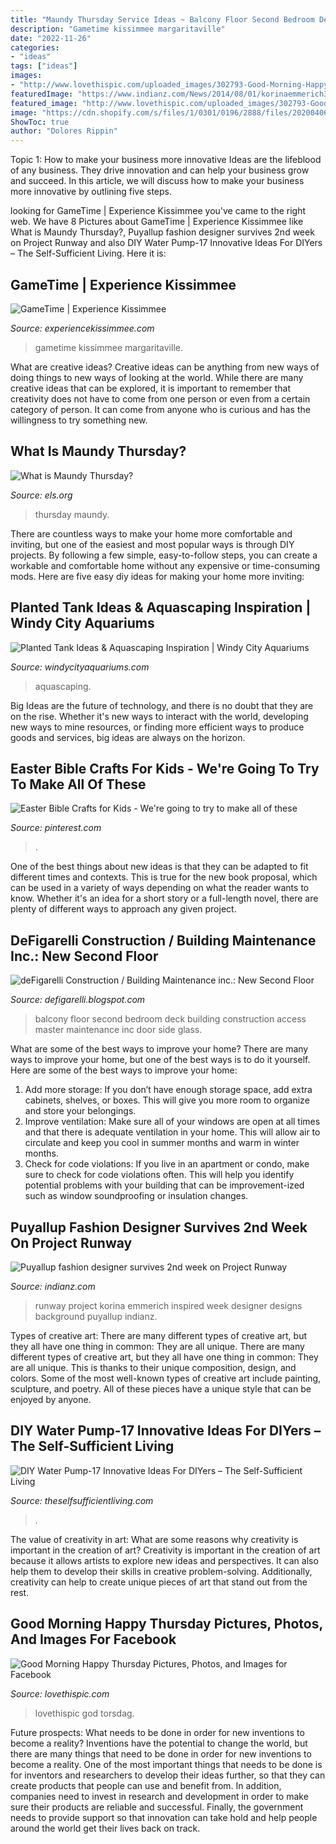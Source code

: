 ```yaml
---
title: "Maundy Thursday Service Ideas ~ Balcony Floor Second Bedroom Deck Building Construction Access Master Maintenance Inc Door Side Glass"
description: "Gametime kissimmee margaritaville"
date: "2022-11-26"
categories:
- "ideas"
tags: ["ideas"]
images:
- "http://www.lovethispic.com/uploaded_images/302793-Good-Morning-Happy-Thursday.jpg"
featuredImage: "https://www.indianz.com/News/2014/08/01/korinaemmerich3.jpg"
featured_image: "http://www.lovethispic.com/uploaded_images/302793-Good-Morning-Happy-Thursday.jpg"
image: "https://cdn.shopify.com/s/files/1/0301/0196/2888/files/20200406_113008_2_2482b3da-e768-4002-a56a-8f6831b35973.jpg?v=1612171836"
ShowToc: true
author: "Dolores Rippin"
---
```



Topic 1: How to make your business more innovative
Ideas are the lifeblood of any business. They drive innovation and can help your business grow and succeed. In this article, we will discuss how to make your business more innovative by outlining five steps.

	

		
looking for GameTime | Experience Kissimmee you've came to the right web. We have 8 Pictures about GameTime | Experience Kissimmee like What is Maundy Thursday?, Puyallup fashion designer survives 2nd week on Project Runway and also DIY Water Pump-17 Innovative Ideas For DIYers – The Self-Sufficient Living. Here it is:
		
    
## GameTime | Experience Kissimmee

<img loading=lazy src="https://www.experiencekissimmee.com/sites/default/files/styles/listing_details_slider_wide_2x/public/listing_7438_6.jpg?itok=OCRCKHYK" onerror="this.onerror=null;this.src='https://tse1.mm.bing.net/th?id=OIP.6Z0C5M-nC2Vpxus0tTGudwHaFL&amp;pid=15.1';" alt="GameTime | Experience Kissimmee">

_Source: experiencekissimmee.com_

>gametime kissimmee margaritaville. 

	

What are creative ideas?
Creative ideas can be anything from new ways of doing things to new ways of looking at the world. While there are many creative ideas that can be explored, it is important to remember that creativity does not have to come from one person or even from a certain category of person. It can come from anyone who is curious and has the willingness to try something new.

    
## What Is Maundy Thursday?

<img loading=lazy src="https://els.org/wp-content/uploads/2019/04/maundythursday-1024x625.jpg" onerror="this.onerror=null;this.src='https://tse1.mm.bing.net/th?id=OIP.oYlNVHE_WvHkKyyFSfXVyQHaEh&amp;pid=15.1';" alt="What is Maundy Thursday?">

_Source: els.org_

>thursday maundy. 

	

There are countless ways to make your home more comfortable and inviting, but one of the easiest and most popular ways is through DIY projects. By following a few simple, easy-to-follow steps, you can create a workable and comfortable home without any expensive or time-consuming mods. Here are five easy diy ideas for making your home more inviting: 

    
## Planted Tank Ideas &amp; Aquascaping Inspiration | Windy City Aquariums

<img loading=lazy src="https://cdn.shopify.com/s/files/1/0301/0196/2888/files/20200406_113008_2_2482b3da-e768-4002-a56a-8f6831b35973.jpg?v=1612171836" onerror="this.onerror=null;this.src='https://tse4.mm.bing.net/th?id=OIP.iKrlglLkSz7uJDXkiU4TSAHaGG&amp;pid=15.1';" alt="Planted Tank Ideas &amp; Aquascaping Inspiration | Windy City Aquariums">

_Source: windycityaquariums.com_

>aquascaping. 

	

Big Ideas are the future of technology, and there is no doubt that they are on the rise. Whether it's new ways to interact with the world, developing new ways to mine resources, or finding more efficient ways to produce goods and services, big ideas are always on the horizon. 

    
## Easter Bible Crafts For Kids - We&#039;re Going To Try To Make All Of These

<img loading=lazy src="https://i.pinimg.com/736x/64/71/30/64713015bcbd8ae072b89927ad249edc.jpg" onerror="this.onerror=null;this.src='https://tse1.mm.bing.net/th?id=OIP.ZRlM75vKG5USFCyPHmmqjgHaLG&amp;pid=15.1';" alt="Easter Bible Crafts for Kids - We&#039;re going to try to make all of these">

_Source: pinterest.com_

>. 

	

One of the best things about new ideas is that they can be adapted to fit different times and contexts. This is true for the new book proposal, which can be used in a variety of ways depending on what the reader wants to know. Whether it's an idea for a short story or a full-length novel, there are plenty of different ways to approach any given project.

    
## DeFigarelli Construction / Building Maintenance Inc.: New Second Floor

<img loading=lazy src="https://1.bp.blogspot.com/_2NtviZFT5b4/THbob4mV0GI/AAAAAAAAAFQ/rW49zCjT3eI/s1600/IMG_1329.JPG" onerror="this.onerror=null;this.src='https://tse4.mm.bing.net/th?id=OIP.3SvVeoIZ1zRUV517U9ojUAHaFj&amp;pid=15.1';" alt="deFigarelli Construction / Building Maintenance inc.: New Second Floor">

_Source: defigarelli.blogspot.com_

>balcony floor second bedroom deck building construction access master maintenance inc door side glass. 

	

What are some of the best ways to improve your home?
There are many ways to improve your home, but one of the best ways is to do it yourself. Here are some of the best ways to improve your home: 
1. Add more storage: If you don’t have enough storage space, add extra cabinets, shelves, or boxes. This will give you more room to organize and store your belongings. 
2. Improve ventilation: Make sure all of your windows are open at all times and that there is adequate ventilation in your home. This will allow air to circulate and keep you cool in summer months and warm in winter months. 
3. Check for code violations: If you live in an apartment or condo, make sure to check for code violations often. This will help you identify potential problems with your building that can be improvement-ized such as window soundproofing or insulation changes.

    
## Puyallup Fashion Designer Survives 2nd Week On Project Runway

<img loading=lazy src="https://www.indianz.com/News/2014/08/01/korinaemmerich3.jpg" onerror="this.onerror=null;this.src='https://tse1.mm.bing.net/th?id=OIP.K2tzYXDY6ZQgWPzN14VUuAHaK6&amp;pid=15.1';" alt="Puyallup fashion designer survives 2nd week on Project Runway">

_Source: indianz.com_

>runway project korina emmerich inspired week designer designs background puyallup indianz. 

	

Types of creative art: There are many different types of creative art, but they all have one thing in common: They are all unique.
There are many different types of creative art, but they all have one thing in common: They are all unique. This is thanks to their unique composition, design, and colors. Some of the most well-known types of creative art include painting, sculpture, and poetry. All of these pieces have a unique style that can be enjoyed by anyone.

    
## DIY Water Pump-17 Innovative Ideas For DIYers – The Self-Sufficient Living

<img loading=lazy src="http://img.youtube.com/vi/ZpwYPlIAN2I/maxresdefault.jpg" onerror="this.onerror=null;this.src='https://tse1.mm.bing.net/th?id=OIP.AUIDZ2LDpXgNvZFcmkjLFgHaEK&amp;pid=15.1';" alt="DIY Water Pump-17 Innovative Ideas For DIYers – The Self-Sufficient Living">

_Source: theselfsufficientliving.com_

>. 

	

The value of creativity in art: What are some reasons why creativity is important in the creation of art?
Creativity is important in the creation of art because it allows artists to explore new ideas and perspectives. It can also help them to develop their skills in creative problem-solving. Additionally, creativity can help to create unique pieces of art that stand out from the rest.

    
## Good Morning Happy Thursday Pictures, Photos, And Images For Facebook

<img loading=lazy src="http://www.lovethispic.com/uploaded_images/302793-Good-Morning-Happy-Thursday.jpg" onerror="this.onerror=null;this.src='https://tse3.mm.bing.net/th?id=OIP.zh2TBXxquGFyli-Rz51_PAHaJ4&amp;pid=15.1';" alt="Good Morning Happy Thursday Pictures, Photos, and Images for Facebook">

_Source: lovethispic.com_

>lovethispic god torsdag. 

	

Future prospects: What needs to be done in order for new inventions to become a reality?
Inventions have the potential to change the world, but there are many things that need to be done in order for new inventions to become a reality. One of the most important things that needs to be done is for inventors and researchers to develop their ideas further, so that they can create products that people can use and benefit from. In addition, companies need to invest in research and development in order to make sure their products are reliable and successful. Finally, the government needs to provide support so that innovation can take hold and help people around the world get their lives back on track.

